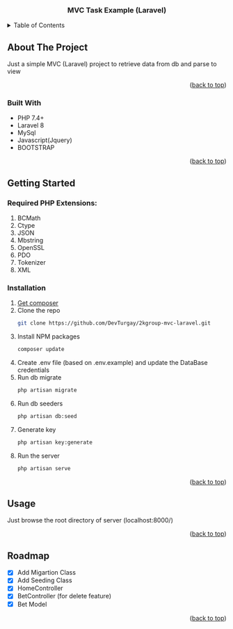 <div id="top"></div>

<!--
*** Author: Turgay Ali
*** Date: 10.08.2021
-->



<!-- PROJECT LOGO -->
<br />
<div align="center">
  <h3 align="center">MVC Task Example (Laravel)</h3>
</div>



<!-- TABLE OF CONTENTS -->
<details>
  <summary>Table of Contents</summary>
  <ol>
    <li>
      <a href="#about-the-project">About The Project</a>
      <ul>
        <li><a href="#built-with">Built With</a></li>
      </ul>
    </li>
    <li>
      <a href="#getting-started">Getting Started</a>
      <ul>
        <li><a href="#required-php-extensions">Required PHP Extensions</a></li>
        <li><a href="#installation">Installation</a></li>
      </ul>
    </li>
    <li><a href="#usage">Usage</a></li>
    <li><a href="#roadmap">Roadmap</a></li>
  </ol>
</details>



<!-- ABOUT THE PROJECT -->
## About The Project

Just a simple MVC (Laravel) project to retrieve data from db and parse to view

<p align="right">(<a href="#top">back to top</a>)</p>



### Built With

* PHP 7.4+
* Laravel 8
* MySql
* Javascript(Jquery)
* BOOTSTRAP

<p align="right">(<a href="#top">back to top</a>)</p>



<!-- GETTING STARTED -->
## Getting Started


### Required PHP Extensions:
1. BCMath
2. Ctype
3. JSON
4. Mbstring
5. OpenSSL
6. PDO
7. Tokenizer
8. XML

### Installation

1. [Get composer](https://getcomposer.org/download/)
2. Clone the repo
   ```sh
   git clone https://github.com/DevTurgay/2kgroup-mvc-laravel.git
   ```
3. Install NPM packages
   ```sh
   composer update
   ```
4. Create .env file (based on .env.example) and update the DataBase credentials
5. Run db migrate
   ```sh
   php artisan migrate
   ```
6. Run db seeders
   ```sh
   php artisan db:seed
   ```
7. Generate key
   ```sh
   php artisan key:generate
   ```
8. Run the server
   ```sh
   php artisan serve
   ```

<p align="right">(<a href="#top">back to top</a>)</p>



<!-- USAGE EXAMPLES -->
## Usage

Just browse the root directory of server (localhost:8000/)

<p align="right">(<a href="#top">back to top</a>)</p>



<!-- ROADMAP -->
## Roadmap

- [x] Add Migartion Class
- [x] Add Seeding Class
- [x] HomeController
- [x] BetController (for delete feature)
- [x] Bet Model

<p align="right">(<a href="#top">back to top</a>)</p>
